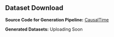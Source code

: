 ## Dataset Download

**Source Code for Generation Pipeline:** [CausalTime](https://github.com/jarrycyx/UNN/tree/main/CausalTime)

**Generated Datasets:** Uploading Soon
